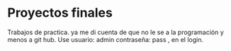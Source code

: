 # Proyectos finales
Trabajos de practica.
ya me di cuenta de que no le se a la programación y menos a git hub.
Use usuario: admin  contraseña: pass , en el login.
